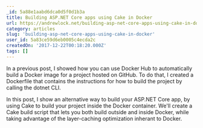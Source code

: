 ```yaml
---
_id: 5a88e1aabd6dca0d5f0d1b3a
title: Building ASP.NET Core apps using Cake in Docker
url: https://andrewlock.net/building-asp-net-core-apps-using-cake-in-docker/
category: articles
slug: 'building-asp-net-core-apps-using-cake-in-docker'
user_id: 5a83ce59d6eb0005c4ecda2c
createdOn: '2017-12-22T00:18:20.000Z'
tags: []
---
```


In a previous post, I showed how you can use Docker Hub to automatically build a Docker image for a project hosted on GitHub. To do that, I created a Dockerfile that contains the instructions for how to build the project by calling the dotnet CLI.

In this post, I show an alternative way to build your ASP.NET Core app, by using Cake to build your project inside the Docker container. We'll create a Cake build script that lets you both build outside and inside Docker, while taking advantage of the layer-caching optimization inherant to Docker.
